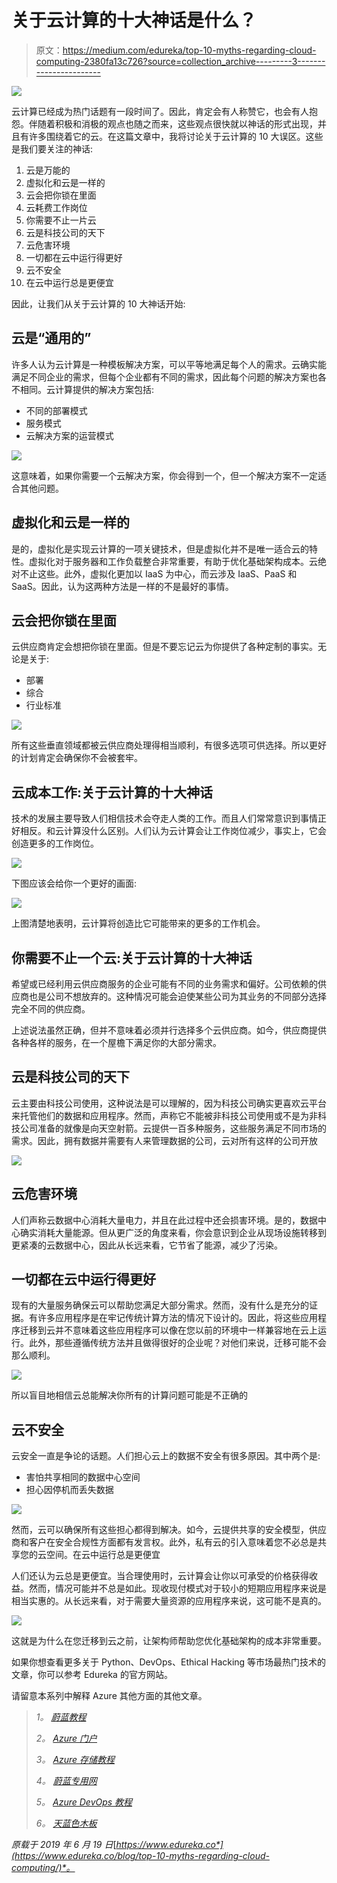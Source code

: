 # 关于云计算的十大神话是什么？

> 原文：<https://medium.com/edureka/top-10-myths-regarding-cloud-computing-2380fa13c726?source=collection_archive---------3----------------------->

![](img/819223aa2412b97b351fa59eafb2b3dd.png)

云计算已经成为热门话题有一段时间了。因此，肯定会有人称赞它，也会有人抱怨。伴随着积极和消极的观点也随之而来，这些观点很快就以神话的形式出现，并且有许多围绕着它的云。在这篇文章中，我将讨论关于云计算的 10 大误区。这些是我们要关注的神话:

1.  云是万能的
2.  虚拟化和云是一样的
3.  云会把你锁在里面
4.  云耗费工作岗位
5.  你需要不止一片云
6.  云是科技公司的天下
7.  云危害环境
8.  一切都在云中运行得更好
9.  云不安全
10.  在云中运行总是更便宜

因此，让我们从关于云计算的 10 大神话开始:

## 云是“通用的”

许多人认为云计算是一种模板解决方案，可以平等地满足每个人的需求。云确实能满足不同企业的需求，但每个企业都有不同的需求，因此每个问题的解决方案也各不相同。云计算提供的解决方案包括:

*   不同的部署模式
*   服务模式
*   云解决方案的运营模式

![](img/75576680f2392855fcaa51c8a3775a0e.png)

这意味着，如果你需要一个云解决方案，你会得到一个，但一个解决方案不一定适合其他问题。

## 虚拟化和云是一样的

是的，虚拟化是实现云计算的一项关键技术，但是虚拟化并不是唯一适合云的特性。虚拟化对于服务器和工作负载整合非常重要，有助于优化基础架构成本。云绝对不止这些。此外，虚拟化更加以 IaaS 为中心，而云涉及 IaaS、PaaS 和 SaaS。因此，认为这两种方法是一样的不是最好的事情。

## 云会把你锁在里面

云供应商肯定会想把你锁在里面。但是不要忘记云为你提供了各种定制的事实。无论是关于:

*   部署
*   综合
*   行业标准

![](img/d0ab19e6a166379cae056a4aac33ec05.png)

所有这些垂直领域都被云供应商处理得相当顺利，有很多选项可供选择。所以更好的计划肯定会确保你不会被套牢。

## 云成本工作:关于云计算的十大神话

技术的发展主要导致人们相信技术会夺走人类的工作。而且人们常常意识到事情正好相反。和云计算没什么区别。人们认为云计算会让工作岗位减少，事实上，它会创造更多的工作岗位。

![](img/519cf9244aecf6c4ff5cb23d49c29420.png)

下图应该会给你一个更好的画面:

![](img/a663d3ee2515c5d76e9aaa7444f34192.png)

上图清楚地表明，云计算将创造比它可能带来的更多的工作机会。

## 你需要不止一个云:关于云计算的十大神话

希望或已经利用云供应商服务的企业可能有不同的业务需求和偏好。公司依赖的供应商也是公司不想放弃的。这种情况可能会迫使某些公司为其业务的不同部分选择完全不同的供应商。

上述说法虽然正确，但并不意味着必须并行选择多个云供应商。如今，供应商提供各种各样的服务，在一个屋檐下满足你的大部分需求。

## 云是科技公司的天下

云主要由科技公司使用，这种说法是可以理解的，因为科技公司确实更喜欢云平台来托管他们的数据和应用程序。然而，声称它不能被非科技公司使用或不是为非科技公司准备的就像是向天空射箭。云提供一百多种服务，这些服务满足不同市场的需求。因此，拥有数据并需要有人来管理数据的公司，云对所有这样的公司开放

![](img/37a3c6adb8737225bbf39b086abdfac3.png)

## 云危害环境

人们声称云数据中心消耗大量电力，并且在此过程中还会损害环境。是的，数据中心确实消耗大量能源。但从更广泛的角度来看，你会意识到企业从现场设施转移到更紧凑的云数据中心，因此从长远来看，它节省了能源，减少了污染。

## 一切都在云中运行得更好

现有的大量服务确保云可以帮助您满足大部分需求。然而，没有什么是充分的证据。有许多应用程序是在牢记传统计算方法的情况下设计的。因此，将这些应用程序迁移到云并不意味着这些应用程序可以像在您以前的环境中一样兼容地在云上运行。此外，那些遵循传统方法并且做得很好的企业呢？对他们来说，迁移可能不会那么顺利。

![](img/5a4fb14b1538a6349fb81417f9234c40.png)

所以盲目地相信云总能解决你所有的计算问题可能是不正确的

## 云不安全

云安全一直是争论的话题。人们担心云上的数据不安全有很多原因。其中两个是:

*   害怕共享相同的数据中心空间
*   担心因停机而丢失数据

![](img/d5e28f2da9fecea99d4205768d68ca77.png)

然而，云可以确保所有这些担心都得到解决。如今，云提供共享的安全模型，供应商和客户在安全合规性方面都有发言权。此外，私有云的引入意味着您不必总是共享您的云空间。在云中运行总是更便宜

人们还认为云总是更便宜。当合理使用时，云计算会让你以可承受的价格获得收益。然而，情况可能并不总是如此。现收现付模式对于较小的短期应用程序来说是相当实惠的。从长远来看，对于需要大量资源的应用程序来说，这可能不是真的。

![](img/dc4f19c171a65186808934caee01a891.png)

这就是为什么在您迁移到云之前，让架构师帮助您优化基础架构的成本非常重要。

如果你想查看更多关于 Python、DevOps、Ethical Hacking 等市场最热门技术的文章，你可以参考 Edureka 的官方网站。

请留意本系列中解释 Azure 其他方面的其他文章。

> *1。* [*蔚蓝教程*](/edureka/azure-tutorial-5a97e30ee9a7)
> 
> *2。* [*Azure 门户*](/edureka/azure-portal-all-you-need-to-know-about-the-azure-console-8ade1effa474)
> 
> *3。* [*Azure 存储教程*](/edureka/azure-storage-tutorial-an-introduction-to-azure-storage-dae8fd8f555c)
> 
> *4。* [*蔚蓝专用网*](/edureka/azure-virtual-network-securing-your-applications-using-vpc-744eba3aa5b1)
> 
> *5。* [*Azure DevOps 教程*](/edureka/azure-devops-cf755fb334ae)
> 
> *6。* [*天蓝色木板*](/edureka/azure-boards-ce093b2688bb)

*原载于 2019 年 6 月 19 日*[*https://www.edureka.co*](https://www.edureka.co/blog/top-10-myths-regarding-cloud-computing/)*。*